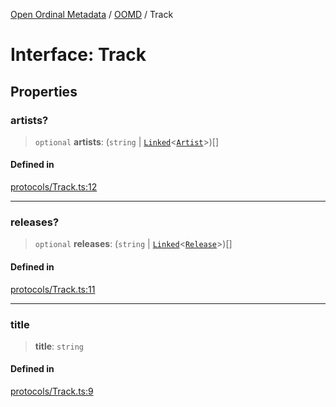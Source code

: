 [Open Ordinal Metadata](../../README.md) / [OOMD](../README.md) / Track

# Interface: Track

## Properties

### artists?

> `optional` **artists**: (`string` \| [`Linked`](../type-aliases/Linked.md)\<[`Artist`](Artist.md)\>)[]

#### Defined in

[protocols/Track.ts:12](https://github.com/sagaverse-io/SagaverseOrdinalMetaData/blob/21ce10a40b8bf8104b5ae78ffacd63a48fde889a/src/protocols/Track.ts#L12)

***

### releases?

> `optional` **releases**: (`string` \| [`Linked`](../type-aliases/Linked.md)\<[`Release`](Release.md)\>)[]

#### Defined in

[protocols/Track.ts:11](https://github.com/sagaverse-io/SagaverseOrdinalMetaData/blob/21ce10a40b8bf8104b5ae78ffacd63a48fde889a/src/protocols/Track.ts#L11)

***

### title

> **title**: `string`

#### Defined in

[protocols/Track.ts:9](https://github.com/sagaverse-io/SagaverseOrdinalMetaData/blob/21ce10a40b8bf8104b5ae78ffacd63a48fde889a/src/protocols/Track.ts#L9)
